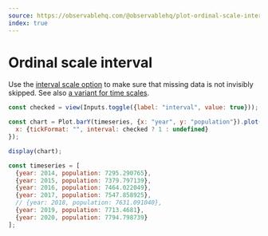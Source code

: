 ```yaml
---
source: https://observablehq.com/@observablehq/plot-ordinal-scale-interval
index: true
---
```


# Ordinal scale interval

Use the [interval scale option](https://observablehq.com/plot/features/scales#interval) to make sure that missing data is not invisibly skipped. See also [a variant for time scales](https://observablehq.com/@observablehq/plot-ordinal-bar-chart).

```js
const checked = view(Inputs.toggle({label: "interval", value: true}));
```

```js echo
const chart = Plot.barY(timeseries, {x: "year", y: "population"}).plot({
  x: {tickFormat: "", interval: checked ? 1 : undefined}
});

display(chart);
```

```js echo
const timeseries = [
  {year: 2014, population: 7295.290765},
  {year: 2015, population: 7379.797139},
  {year: 2016, population: 7464.022049},
  {year: 2017, population: 7547.858925},
  // {year: 2018, population: 7631.091040},
  {year: 2019, population: 7713.4681},
  {year: 2020, population: 7794.798739}
];
```
